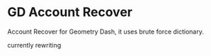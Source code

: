 # GD Account Recover
Account Recover for Geometry Dash, it uses brute force dictionary.

currently rewriting
